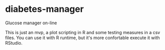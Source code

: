 # diabetes-manager

Glucose manager on-line

This is just an mvp, a plot scripting in R and some testing measures in a csv files. You can use it with R runtime, but it's more confortable execute it with RStudio.
